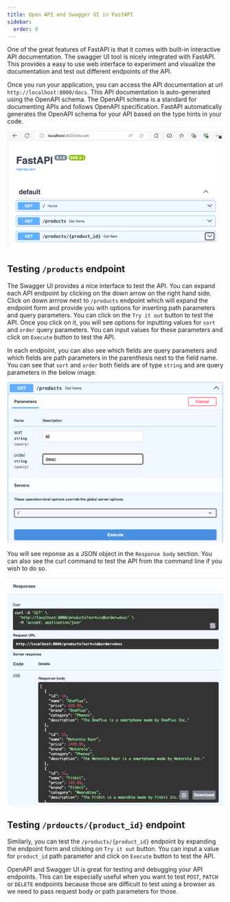 ```yaml
---
title: Open API and Swagger UI in FastAPI
sidebar:
  order: 8
---
```


One of the great features of FastAPI is that it comes with built-in interactive API documentation. The swagger UI tool is nicely integrated with FastAPI. This provides a easy to use web interface to experiment and visualize the documentation and test out different endpoints of the API.

Once you run your application, you can access the API documentation at url `http://localhost:8000/docs`. This API documentation is auto-generated using the OpenAPI schema. The OpenAPI schema is a standard for documenting APIs and follows OpenAPI specification. FastAPI automatically generates the OpenAPI schema for your API based on the type hints in your code.

![FastAPI Swagger UI](openapi-documentation.png "OpenAPI Swagger UI in FastAPI")

## Testing `/products` endpoint

The Swagger UI provides a nice interface to test the API. You can expand each API endpoint by clicking on the down arrow on the right hand side. Click on down arrrow next to `/products` endpoint which will expand the endpoint form and provide you with options for inserting path parameters and query parameters. You can click on the `Try it out` button to test the API. Once you click on it, you will see options for inputting values for `sort` and `order` query parameters. You can input values for these parameters and click on `Execute` button to test the API.

In each endpoint, you can also see which fields are query parameters and which fields are path parameters in the parenthesis next to the field name. You can see that `sort` and `order` both fields are of type `string` and are query parameters in the below image.

![OpenAPI Query Parameter fields](openapi-query-parameter-fields.png "OpenAPI Query Parameter fields in FastAPI")

You will see reponse as a JSON object in the `Response body` section. You can also see the curl command to test the API from the command line if you wish to do so.

![OpenAPI Response](openapi-response.png "OpenAPI Response in FastAPI")

## Testing `/prdoucts/{product_id}` endpoint

Similarly, you can test the `/products/{product_id}` endpoint by expanding the endpoint form and clicking on `Try it out` button. You can input a value for `product_id` path parameter and click on `Execute` button to test the API.

OpenAPI and Swagger UI is great for testing and debugging your API endpoints. This can be especially useful when you want to test `POST`, `PATCH` or `DELETE` endpoints because those are difficult to test using a browser as we need to pass request body or path parameters for those.

